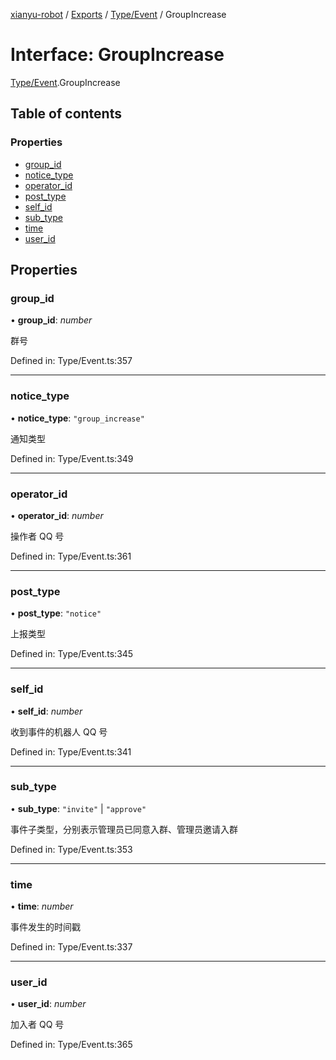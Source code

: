 [xianyu-robot](../README.md) / [Exports](../modules.md) / [Type/Event](../modules/type_event.md) / GroupIncrease

# Interface: GroupIncrease

[Type/Event](../modules/type_event.md).GroupIncrease

## Table of contents

### Properties

- [group\_id](type_event.groupincrease.md#group_id)
- [notice\_type](type_event.groupincrease.md#notice_type)
- [operator\_id](type_event.groupincrease.md#operator_id)
- [post\_type](type_event.groupincrease.md#post_type)
- [self\_id](type_event.groupincrease.md#self_id)
- [sub\_type](type_event.groupincrease.md#sub_type)
- [time](type_event.groupincrease.md#time)
- [user\_id](type_event.groupincrease.md#user_id)

## Properties

### group\_id

• **group\_id**: *number*

群号

Defined in: Type/Event.ts:357

___

### notice\_type

• **notice\_type**: ``"group_increase"``

通知类型

Defined in: Type/Event.ts:349

___

### operator\_id

• **operator\_id**: *number*

操作者 QQ 号

Defined in: Type/Event.ts:361

___

### post\_type

• **post\_type**: ``"notice"``

上报类型

Defined in: Type/Event.ts:345

___

### self\_id

• **self\_id**: *number*

收到事件的机器人 QQ 号

Defined in: Type/Event.ts:341

___

### sub\_type

• **sub\_type**: ``"invite"`` \| ``"approve"``

事件子类型，分别表示管理员已同意入群、管理员邀请入群

Defined in: Type/Event.ts:353

___

### time

• **time**: *number*

事件发生的时间戳

Defined in: Type/Event.ts:337

___

### user\_id

• **user\_id**: *number*

加入者 QQ 号

Defined in: Type/Event.ts:365
